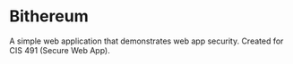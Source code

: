 # Bithereum

A simple web application that demonstrates web app security. Created for CIS 491 (Secure Web App).